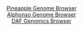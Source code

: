 <div id="Pineapple_Genome_Browser" align="center">
  <a href="https://igv.org/app/?sessionURL=blob:zZJbb9owGIb_i6VWmxRyJKGJhCagZWXp2o00pQdVkUmcYHBsY5vQFPHf51abdtNJ5WLTJF_Yn3x4v8fPDjRISMwoiIBrOr7pOMAAcsG2Caw5QZewRhJEJSQSGUCgEglEcwSiHSihVDCdXuiTC6W4jCwLK96pIa2YKT0T1vCZUbiVZs5qa8QIgXMmoGJCWkMBG2bhquls0Rxybuq3PdO3CqigBQlfMCqZxRGtsq2.L_tVyipEWY2yekMUfg2Q6Tw6Y2GW8NNglgzyHEkZo3ZS9AfxZHDjnaX3n4PRfXp1PkuD2XGCKwrVRqD.3ZE7zO_mSfvUrGNCby7kxfAmGXEi2ml15J0enz1xLJDsOz3nxAtPgu4LGkwL9PQ_da0HPrDzmXONiiv8dfkt.LI6j6fDiS8CkobXR.548mbnLtgbgLB8o10A.UL0Isc2PDswfDfovEydE8O2Q81HMAyih0cDKAHzld7.sAOq5doYINF68yqPAZgokABRJ7TtnhOGrt_tde0wdPbGDmwE.Xtwx.k07NnuwHWDrMREaZ2LTFIuTUip2eSlWT0fSPN2welwCb1kqPHxUfIdi80p1XO0umwvu2_y9DQD_fzrJ.pm35Pqn7j3niCmmh8qXDX2iTe9RSvCZbhcL1LRJiSOe.vB2R_xHIamZKKGSu_XFb38aVwDBYZU6UKDJZ5jglU70xTZFkSO62lxQc4I0yYCUc0_2IZtOL798beg3v5x_wM-">Pineapple Genome Browser</a>
</div>
<div id="Alphonso_Genome_Browser" align="center">
  <a href="https://igv.org/app/?sessionURL=blob:zZRbb5swGIb_i6VUm0TAhhwKUjWRtE3TpNnaKqQHVciAIR5gU9uQk_Lf50abdtNJzcWmSb6wPxn7_R4_YgcaIiTlDHjANlHXRAgYQC756h6XVUFmuCQSeCkuJDGAICkRhMUEeDuQYqnw_G6qv1wqVUnPsqiq2iVmGTelY.ISbznDK2nGvLSGvChwxAVWXEhrIHDDLZo17RWJcFWZ.m7H7FoJVtjCRbXkTHKrIiwLV_q88FcpzAjjJQnLulD0ECDUeXTGxEzxF39x78cxkXJCNuPkzJ.M_cC5mD.NesOn.derxby3OLmnGcOqFuRs.NCyB3rger4IRmqNV_HAznLFrqNsxGTLOT.5WFdUEHmG.ujUcU_70NVwKEvI.n_qWw96ZO9Xuu_lbB3Q_NyflN8ip27Zl.iqs6mKROgp_0P3ewMUPK61ESBeir6HoOHAntG1e.23KTo14IGR4BR4zy8GUALHud7.vANqU2lvgCSv9UEhA3CREAG8tgthH7mu3e30O9B10d7YgVoUfw_w5fzO7UPbt.1emNJCaamTULJKmpgxs4lTM9seSTQY3IjlRKPbfq_WfCIegltne.NMRe404_doIqgJ6MsPz6hb_Uimf2LfR4KYKjpWudFdp3mcTe2JgoEa5yQJ8rzO_Ntr9fgunrf_0HFoUi5KrPR.XdHLn741WFDMlC40VNKIFlRtFpoiXwEP2Y7WFsS84NpDILLoEzSggbrw8289nf3L_gc-">Alphonso Genome Browser</a>
</div>


<div id="DAF_Genomics_Browser" align="center">
  <a href="https://igv.org/app/?sessionURL=blob:tZFra9swFIb_iyD95Ktsx7EhDC9rmqRll3hOtpQSzmQ5NpMtR5KXNCH_fcLrGGyUMehAEhLn8r46zxl9o0JWvEExwpYbWK6LDCRLfkihbhl9CzWVKC6ASWogQQsqaEMois.oAKkgW97pylKpVsa2nUNh7mjD64pIS3oWtKbknSqpTjWxBTWceAMHaRFe62QFNrC25I3kNhBCpTQdu6XNbnsAffyMbfuWdFt3TFW96lab0MZyqwDttmpyevyLkf.grFf1KlmnSV9_Sx_n.Ti5nScr7zrb3Awnm.zdbJ0N11dptWtAdYKOIw7hvFab_cfFqpl9YgM8_SBnJE3TFZsPvDdX18e2ElSO3dAdedEoCH10MRDjpNMQECmFG7u.EeKRgX3ffLp6wVBPQfAKxfcPBlICyFedfn9G6rHVqJCk.66nZiAucipQbEaOE7pRhAM_9J0oci_GGXWCvTDLabaMQgcnGA.tL1Br_aJi_QC10J_BlwL5W2e9_xVUufOn5PMkkNPlceEfBvj1aaFhva9uZqfJPnkGlYGe_VrBRQ1Kh348n8AA04o1bdQvMt7l4fId">DAF Genomics Browser</a>
</div>
